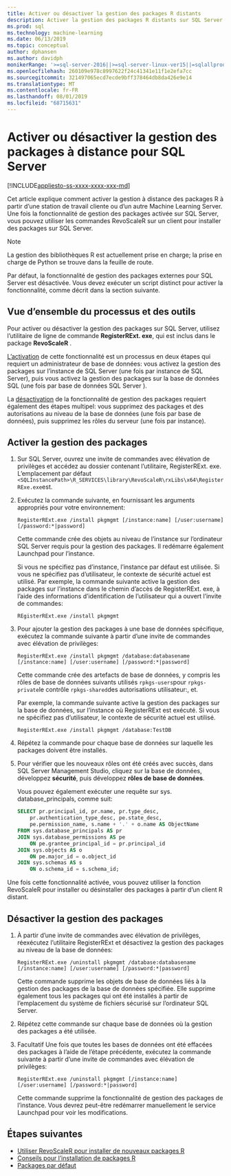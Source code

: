 ```yaml
---
title: Activer ou désactiver la gestion des packages R distants
description: Activer la gestion des packages R distants sur SQL Server 2016 R services ou SQL Server Machine Learning Services (en base de données)
ms.prod: sql
ms.technology: machine-learning
ms.date: 06/13/2019
ms.topic: conceptual
author: dphansen
ms.author: davidph
monikerRange: '>=sql-server-2016||>=sql-server-linux-ver15||=sqlallproducts-allversions'
ms.openlocfilehash: 260109e978c8997622f24c41341e11f1e2efa7cc
ms.sourcegitcommit: 321497065ecd7ecde9bff378464db8da426e9e14
ms.translationtype: MT
ms.contentlocale: fr-FR
ms.lasthandoff: 08/01/2019
ms.locfileid: "68715631"
---
```

# <a name="enable-or-disable-remote-package-management-for-sql-server"></a>Activer ou désactiver la gestion des packages à distance pour SQL Server
[!INCLUDE[appliesto-ss-xxxx-xxxx-xxx-md](../../includes/appliesto-ss-xxxx-xxxx-xxx-md.md)]

Cet article explique comment activer la gestion à distance des packages R à partir d’une station de travail cliente ou d’un autre Machine Learning Server. Une fois la fonctionnalité de gestion des packages activée sur SQL Server, vous pouvez utiliser les commandes RevoScaleR sur un client pour installer des packages sur SQL Server.

> [!NOTE]
> La gestion des bibliothèques R est actuellement prise en charge; la prise en charge de Python se trouve dans la feuille de route.

Par défaut, la fonctionnalité de gestion des packages externes pour SQL Server est désactivée. Vous devez exécuter un script distinct pour activer la fonctionnalité, comme décrit dans la section suivante.

## <a name="overview-of-process-and-tools"></a>Vue d’ensemble du processus et des outils

Pour activer ou désactiver la gestion des packages sur SQL Server, utilisez l’utilitaire de ligne de commande **RegisterRExt. exe**, qui est inclus dans le package **RevoScaleR** .

[L’activation](#bkmk_enable) de cette fonctionnalité est un processus en deux étapes qui requiert un administrateur de base de données: vous activez la gestion des packages sur l’instance de SQL Server (une fois par instance de SQL Server), puis vous activez la gestion des packages sur la base de données SQL (une fois par base de données SQL Server ).

La [désactivation](#bkmk_disable) de la fonctionnalité de gestion des packages requiert également des étapes multipel: vous supprimez des packages et des autorisations au niveau de la base de données (une fois par base de données), puis supprimez les rôles du serveur (une fois par instance).

## <a name="bkmk_enable"></a>Activer la gestion des packages

1. Sur SQL Server, ouvrez une invite de commandes avec élévation de privilèges et accédez au dossier contenant l’utilitaire, RegisterRExt. exe. L’emplacement par défaut `<SQLInstancePath>\R_SERVICES\library\RevoScaleR\rxLibs\x64\RegisterRExe.exe`est.

2. Exécutez la commande suivante, en fournissant les arguments appropriés pour votre environnement:

    `RegisterRExt.exe /install pkgmgmt [/instance:name] [/user:username] [/password:*|password]`

    Cette commande crée des objets au niveau de l’instance sur l’ordinateur SQL Server requis pour la gestion des packages. Il redémarre également Launchpad pour l’instance.

    Si vous ne spécifiez pas d’instance, l’instance par défaut est utilisée. Si vous ne spécifiez pas d’utilisateur, le contexte de sécurité actuel est utilisé. Par exemple, la commande suivante active la gestion des packages sur l’instance dans le chemin d’accès de RegisterRExt. exe, à l’aide des informations d’identification de l’utilisateur qui a ouvert l’invite de commandes:

    `REgisterRExt.exe /install pkgmgmt`

3. Pour ajouter la gestion des packages à une base de données spécifique, exécutez la commande suivante à partir d’une invite de commandes avec élévation de privilèges:

    `RegisterRExt.exe /install pkgmgmt /database:databasename [/instance:name] [/user:username] [/password:*|password]`
   
    Cette commande crée des artefacts de base de données, y compris les rôles de base de données suivants utilisés `rpkgs-users`pour `rpkgs-private`le contrôle `rpkgs-shared`des autorisations utilisateur:, et.

    Par exemple, la commande suivante active la gestion des packages sur la base de données, sur l’instance où RegisterRExt est exécuté. Si vous ne spécifiez pas d’utilisateur, le contexte de sécurité actuel est utilisé.

    `RegisterRExt.exe /install pkgmgmt /database:TestDB`

4. Répétez la commande pour chaque base de données sur laquelle les packages doivent être installés.

5. Pour vérifier que les nouveaux rôles ont été créés avec succès, dans SQL Server Management Studio, cliquez sur la base de données, développez **sécurité**, puis développez **rôles de base de données**.

    Vous pouvez également exécuter une requête sur sys. database_principals, comme suit:

    ```sql
    SELECT pr.principal_id, pr.name, pr.type_desc,   
        pr.authentication_type_desc, pe.state_desc,   
        pe.permission_name, s.name + '.' + o.name AS ObjectName  
    FROM sys.database_principals AS pr  
    JOIN sys.database_permissions AS pe  
        ON pe.grantee_principal_id = pr.principal_id  
    JOIN sys.objects AS o  
        ON pe.major_id = o.object_id  
    JOIN sys.schemas AS s  
        ON o.schema_id = s.schema_id;
    ```

Une fois cette fonctionnalité activée, vous pouvez utiliser la fonction RevoScaleR pour installer ou désinstaller des packages à partir d’un client R distant.

## <a name="bkmk_disable"></a>Désactiver la gestion des packages

1. À partir d’une invite de commandes avec élévation de privilèges, réexécutez l’utilitaire RegisterRExt et désactivez la gestion des packages au niveau de la base de données:

    `RegisterRExt.exe /uninstall pkgmgmt /database:databasename [/instance:name] [/user:username] [/password:*|password]`

    Cette commande supprime les objets de base de données liés à la gestion des packages de la base de données spécifiée. Elle supprime également tous les packages qui ont été installés à partir de l’emplacement du système de fichiers sécurisé sur l’ordinateur SQL Server.

2. Répétez cette commande sur chaque base de données où la gestion des packages a été utilisée.

3.  Facultatif Une fois que toutes les bases de données ont été effacées des packages à l’aide de l’étape précédente, exécutez la commande suivante à partir d’une invite de commandes avec élévation de privilèges:

    `RegisterRExt.exe /uninstall pkgmgmt [/instance:name] [/user:username] [/password:*|password]`

    Cette commande supprime la fonctionnalité de gestion des packages de l’instance. Vous devrez peut-être redémarrer manuellement le service Launchpad pour voir les modifications.

## <a name="next-steps"></a>Étapes suivantes

+ [Utiliser RevoScaleR pour installer de nouveaux packages R](use-revoscaler-to-manage-r-packages.md)
+ [Conseils pour l’installation de packages R](packages-installed-in-user-libraries.md)
+ [Packages par défaut](../package-management/default-packages.md)
